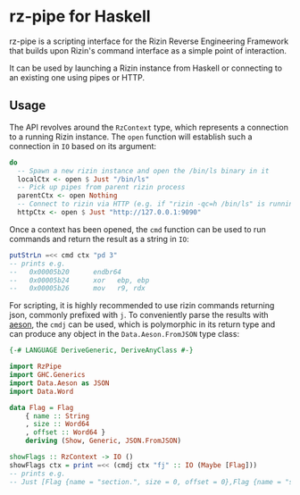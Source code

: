 # rz-pipe for Haskell

rz-pipe is a scripting interface for the Rizin Reverse Engineering
Framework that builds upon Rizin's command interface as a simple
point of interaction.

It can be used by launching a Rizin instance from Haskell or
connecting to an existing one using pipes or HTTP.

## Usage

The API revolves around the `RzContext` type, which represents
a connection to a running Rizin instance. The `open` function
will establish such a connection in `IO` based on its argument:

```haskell
do
  -- Spawn a new rizin instance and open the /bin/ls binary in it
  localCtx <- open $ Just "/bin/ls"
  -- Pick up pipes from parent rizin process
  parentCtx <- open Nothing
  -- Connect to rizin via HTTP (e.g. if "rizin -qc=h /bin/ls" is running)
  httpCtx <- open $ Just "http://127.0.0.1:9090"
```

Once a context has been opened, the `cmd` function can be used
to run commands and return the result as a string in `IO`:

```haskell
putStrLn =<< cmd ctx "pd 3"
-- prints e.g.
--   0x00005b20      endbr64
--   0x00005b24      xor   ebp, ebp
--   0x00005b26      mov   r9, rdx
```

For scripting, it is highly recommended to use rizin commands returning
json, commonly prefixed with `j`. To conveniently parse the results with
[aeson](https://hackage.haskell.org/package/aeson), the `cmdj` can be
used, which is polymorphic in its return type and can produce any object
in the `Data.Aeson.FromJSON` type class:

```haskell
{-# LANGUAGE DeriveGeneric, DeriveAnyClass #-}

import RzPipe
import GHC.Generics
import Data.Aeson as JSON
import Data.Word

data Flag = Flag
    { name :: String
    , size :: Word64
    , offset :: Word64 }
    deriving (Show, Generic, JSON.FromJSON)

showFlags :: RzContext -> IO ()
showFlags ctx = print =<< (cmdj ctx "fj" :: IO (Maybe [Flag]))
-- prints e.g.
-- Just [Flag {name = "section.", size = 0, offset = 0},Flag {name = "section..comment", size = 76, offset = 0},Flag {name = "section..shstrtab", size = 247, offset = 0},Flag {name = "segment.LOAD0", size = 13584, offset = 0},Flag {name = "segment.GNU_STACK", size = 0, offset = 0},Flag {name = "segment.ehdr", size = 64, offset = 0} ...
```
